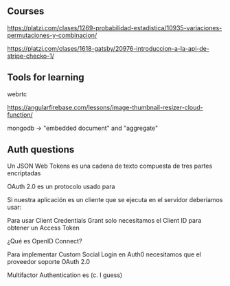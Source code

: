 ## Courses

https://platzi.com/clases/1269-probabilidad-estadistica/10935-variaciones-permutaciones-y-combinacion/

https://platzi.com/clases/1618-gatsby/20976-introduccion-a-la-api-de-stripe-checko-1/

## Tools for learning

webrtc

https://angularfirebase.com/lessons/image-thumbnail-resizer-cloud-function/

mongodb -> "embedded document" and "aggregate"

## Auth questions

Un JSON Web Tokens es una cadena de texto compuesta de tres partes encriptadas

OAuth 2.0 es un protocolo usado para

Si nuestra aplicación es un cliente que se ejecuta en el servidor deberíamos usar:

Para usar Client Credentials Grant solo necesitamos el Client ID para obtener un Access Token

¿Qué es OpenID Connect?

Para implementar Custom Social Login en Auth0 necesitamos que el proveedor soporte OAuth 2.0

Multifactor Authentication es (c. I guess)

